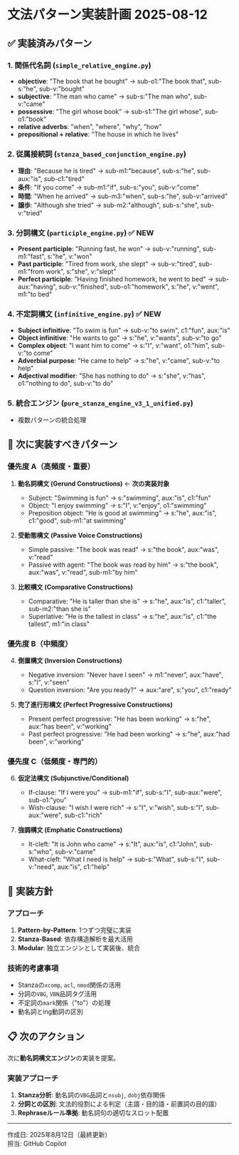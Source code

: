 # 文法パターン実装計画 2025-08-12

## ✅ **実装済みパターン**

### 1. 関係代名詞 (`simple_relative_engine.py`)
- **objective**: "The book that he bought" → sub-o1:"The book that", sub-s:"he", sub-v:"bought"
- **subjective**: "The man who came" → sub-s:"The man who", sub-v:"came"
- **possessive**: "The girl whose book" → sub-s1:"The girl whose", sub-o1:"book"
- **relative adverbs**: "when", "where", "why", "how"
- **prepositional + relative**: "The house in which he lives"

### 2. 従属接続詞 (`stanza_based_conjunction_engine.py`)
- **理由**: "Because he is tired" → sub-m1:"because", sub-s:"he", sub-aux:"is", sub-c1:"tired"
- **条件**: "If you come" → sub-m1:"if", sub-s:"you", sub-v:"come"
- **時間**: "When he arrived" → sub-m3:"when", sub-s:"he", sub-v:"arrived"
- **譲歩**: "Although she tried" → sub-m2:"although", sub-s:"she", sub-v:"tried"

### 3. 分詞構文 (`participle_engine.py`) ✅ **NEW**
- **Present participle**: "Running fast, he won" → sub-v:"running", sub-m1:"fast", s:"he", v:"won"
- **Past participle**: "Tired from work, she slept" → sub-v:"tired", sub-m1:"from work", s:"she", v:"slept"
- **Perfect participle**: "Having finished homework, he went to bed" → sub-aux:"having", sub-v:"finished", sub-o1:"homework", s:"he", v:"went", m1:"to bed"

### 4. 不定詞構文 (`infinitive_engine.py`) ✅ **NEW**
- **Subject infinitive**: "To swim is fun" → sub-v:"to swim", c1:"fun", aux:"is"
- **Object infinitive**: "He wants to go" → s:"he", v:"wants", sub-v:"to go"
- **Complex object**: "I want him to come" → s:"I", v:"want", o1:"him", sub-v:"to come"
- **Adverbial purpose**: "He came to help" → s:"he", v:"came", sub-v:"to help"
- **Adjectival modifier**: "She has nothing to do" → s:"she", v:"has", o1:"nothing to do", sub-v:"to do"

### 5. 統合エンジン (`pure_stanza_engine_v3_1_unified.py`)
- 複数パターンの統合処理

## 🎯 **次に実装すべきパターン**

### 優先度 A（高頻度・重要）
1. **動名詞構文 (Gerund Constructions)** ← **次の実装対象**
   - Subject: "Swimming is fun" → s:"swimming", aux:"is", c1:"fun"
   - Object: "I enjoy swimming" → s:"I", v:"enjoy", o1:"swimming"
   - Preposition object: "He is good at swimming" → s:"he", aux:"is", c1:"good", sub-m1:"at swimming"

2. **受動態構文 (Passive Voice Constructions)**
   - Simple passive: "The book was read" → s:"the book", aux:"was", v:"read"
   - Passive with agent: "The book was read by him" → s:"the book", aux:"was", v:"read", sub-m1:"by him"

3. **比較構文 (Comparative Constructions)**
   - Comparative: "He is taller than she is" → s:"he", aux:"is", c1:"taller", sub-m2:"than she is"
   - Superlative: "He is the tallest in class" → s:"he", aux:"is", c1:"the tallest", m1:"in class"

### 優先度 B（中頻度）
4. **倒置構文 (Inversion Constructions)**
   - Negative inversion: "Never have I seen" → m1:"never", aux:"have", s:"I", v:"seen"
   - Question inversion: "Are you ready?" → aux:"are", s:"you", c1:"ready"

5. **完了進行形構文 (Perfect Progressive Constructions)**
   - Present perfect progressive: "He has been working" → s:"he", aux:"has been", v:"working"
   - Past perfect progressive: "He had been working" → s:"he", aux:"had been", v:"working"

### 優先度 C（低頻度・専門的）
6. **仮定法構文 (Subjunctive/Conditional)**
   - If-clause: "If I were you" → sub-m1:"if", sub-s:"I", sub-aux:"were", sub-o1:"you"
   - Wish-clause: "I wish I were rich" → s:"I", v:"wish", sub-s:"I", sub-aux:"were", sub-c1:"rich"

7. **強調構文 (Emphatic Constructions)**
   - It-cleft: "It is John who came" → s:"It", aux:"is", c1:"John", sub-s:"who", sub-v:"came"
   - What-cleft: "What I need is help" → sub-s:"What", sub-s:"I", sub-v:"need", aux:"is", c1:"help"

## 🚀 **実装方針**

### アプローチ
1. **Pattern-by-Pattern**: 1つずつ完璧に実装
2. **Stanza-Based**: 依存構造解析を最大活用
3. **Modular**: 独立エンジンとして実装後、統合

### 技術的考慮事項
- Stanzaの`xcomp`, `acl`, `nmod`関係の活用
- 分詞の`VBG`, `VBN`品詞タグ活用
- 不定詞の`mark`関係（"to"）の処理
- 動名詞とing動詞の区別

## 📋 **次のアクション**
次に**動名詞構文エンジン**の実装を提案。

### 実装アプローチ
1. **Stanza分析**: 動名詞の`VBG`品詞と`nsubj`, `dobj`依存関係
2. **分詞との区別**: 文法的役割による判定（主語・目的語・前置詞の目的語）
3. **Rephraseルール準拠**: 動名詞句の適切なスロット配置

---
作成日: 2025年8月12日（最終更新）  
担当: GitHub Copilot
